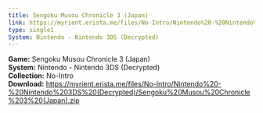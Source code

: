 ```yaml
---
title: Sengoku Musou Chronicle 3 (Japan)
link: https://myrient.erista.me/files/No-Intro/Nintendo%20-%20Nintendo%203DS%20(Decrypted)/Sengoku%20Musou%20Chronicle%203%20(Japan).zip
type: single1
System: Nintendo - Nintendo 3DS (Decrypted)
---
```

<b>Game:</b> Sengoku Musou Chronicle 3 (Japan)<br>
<b>System:</b> Nintendo - Nintendo 3DS (Decrypted)<br>
<b>Collection:</b> No-Intro<br>
<b>Download:</b> https://myrient.erista.me/files/No-Intro/Nintendo%20-%20Nintendo%203DS%20(Decrypted)/Sengoku%20Musou%20Chronicle%203%20(Japan).zip
